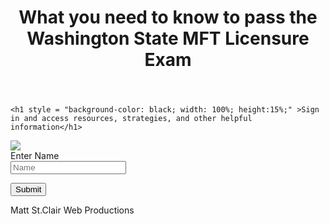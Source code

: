 <!DOCTYPE html>
<html lang ="en">
<head>
<title>Sign-In</title>
<meta charset = "UTF-8" />
<meta name="viewport" content="width=device-width, initial-scale=1.0">
<link rel="stylesheet" type="text/css"href="style.css"> 
<SCRIPT LANGUAGE="JavaScript">
function NameData (form) {
    var TestVar = form.inputbox.value;
	if(TestVar.length===0)
		{
    alert ("You must have not entered anything " + TestVar+ " please enter your name");
		}
	else if (TestVar.length>0)
	{	
		
		window.open("MFTExamII.html");
		
		localStorage.clear();
		localStorage.setItem("name", TestVar)
	}

}
</SCRIPT>

</head>
<body>

<div class="container">

<header>
   <h1>What you need to know to pass the Washington State MFT Licensure Exam</h1>
</header>
  
<article>


	<h1 style = "background-color: black; width: 100%; height:15%;" >Sign in and access resources, strategies, and other helpful information</h1>
 
 <img src = "WAstate.jpg">
 <FORM NAME="myform" ACTION="" METHOD="GET">Enter Name <BR>
<INPUT TYPE="text" NAME="inputbox" VALUE="" placeholder= "Name"><P>
<INPUT TYPE="button" NAME="button" Value="Submit" onClick="NameData(this.form)">
</FORM>


</article>

<footer>Matt St.Clair Web Productions</footer>

</div>

</body>

</html>

